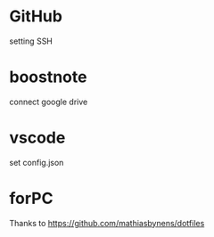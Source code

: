 # GitHub
setting SSH

# boostnote
connect google drive

# vscode
set config.json

# forPC

Thanks to
https://github.com/mathiasbynens/dotfiles

